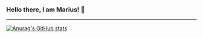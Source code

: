 ### Hello there, I am Marius! 👋

---
[![Anurag's GitHub stats](https://github-readme-stats.vercel.app/api?username=Mariuseledy)](https://github.com/Mariuseledy/github-readme-stats)

<!--
**Mariuseledy/Mariuseledy** is a ✨ _special_ ✨ repository because its `README.md` (this file) appears on your GitHub profile.

Here are some ideas to get you started:

- 🔭 I’m currently working on ...
- 🌱 I’m currently learning ...
- 👯 I’m looking to collaborate on ...
- 🤔 I’m looking for help with ...
- 💬 Ask me about ...
- 📫 How to reach me: ...
- 😄 Pronouns: ...
- ⚡ Fun fact: ...
-->
